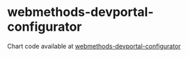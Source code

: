 # webmethods-devportal-configurator

Chart code available at [webmethods-devportal-configurator](https://github.com/saggs-cloudops/continuous-curl-runner)